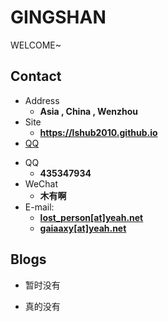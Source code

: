 # GINGSHAN

WELCOME\~

<!-- .slide -->

## Contact

- Address
  - **Asia , China , Wenzhou**
- Site
  - **<https://lshub2010.github.io>**
- [QQ](https://qm.qq.com/cgi-bin/qm/qr?k=BTZyeEOZ5Cu4AlWpCrFyBzQol2yovCcN&noverify=0&personal_qrcode_source=3)

<!-- .slide vertical=true -->

- QQ
  - **435347934**
- WeChat
  - **木有啊**
- E-mail:
  - **[lost_person[at]yeah.net](lost_person@yeah.net)**
  - **[gaiaaxy[at]yeah.net](gaiaaxy@yeah.net)**

<!-- .slide -->

## Blogs

- 暂时没有

<!-- .slide vertical=true -->

- 真的没有

<!-- .slide -->

